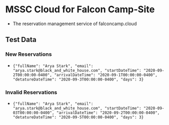 # MSSC Cloud for Falcon Camp-Site

- The reservation management service of falconcamp.cloud

## Test Data

### New Reservations
- ``` {"fullName": "Arya Stark", "email": "arya.stark@black_and_white_house.com", "startDateTime": "2020-09-2T00:00:00-0400", "arrivalDateTime": "2020-09-1T00:00:00-0400", "detatureDateTime": "2020-09-3T00:00:00-0400", "days": 3} ```

### Invalid Reservations
- ``` {"fullName": "Arya Stark", "email": "arya.stark@black_and_white_house.com", "startDateTime": "2020-09-03T00:00:00-0400", "arrivalDateTime": "2020-09-2T00:00:00-0400", "detatureDateTime": "2020-09-5T00:00:00-0400", "days": 3} ```
